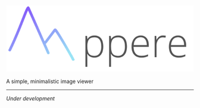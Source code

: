 <p align="center">
  <img src="https://github.com/devedge/Appere/raw/master/docs/apperelogocropped.png"/>
</p>

A simple, minimalistic image viewer

***
<i>Under development</i>
